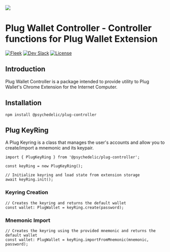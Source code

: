 ![](https://storageapi.fleek.co/rocky-fleek-team-bucket/plug-npm.png)


# Plug Wallet Controller - Controller functions for Plug Wallet Extension
[![Fleek](https://img.shields.io/badge/Made%20by-Fleek-blue)](https://fleek.co/)
[![Dev Slack](https://img.shields.io/badge/Dev%20Slack-Channel-blue)](https://slack.fleek.co/)
[![License](https://img.shields.io/badge/License-MIT-green)](https://github.com/FleekHQ/space-sdk/blob/master/LICENSE)

## Introduction

Plug Wallet Controller is a package intended to provide utility to Plug Wallet's Chrome Extension for the Internet Computer.

## Installation

`npm install @psychedelic/plug-controller`

## Plug KeyRing
A Plug Keyring is a class that manages the user's accounts and allow you to create/import a mnemonic and its keypair. 
```
import { PlugKeyRing } from '@psychedelic/plug-controller';

const keyRing = new PlugKeyRing();

// Initialize keyring and load state from extension storage
await keyRing.init();
```

### Keyring Creation
```
// Creates the keyring and returns the default wallet
const wallet: PlugWallet = keyRing.create(password);
```

### Mnemonic Import
```
// Creates the keyring using the provided mnemonic and returns the default wallet
const wallet: PlugWallet = keyRing.importFromMnemonic(mnemonic, password);
```
